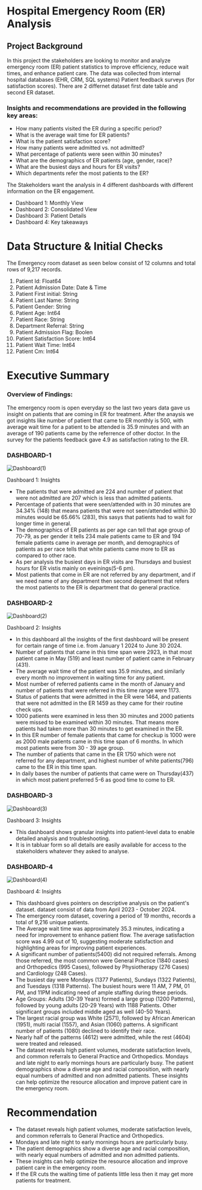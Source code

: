 # Hospital Emergency Room (ER) Analysis

## Project Background

In this project the stakeholders are looking to monitor and analyze emergency room (ER) patient statistics to improve efficiency, reduce wait times, and enhance patient care. The data was collected from internal hospital databases (EHR, CRM, SQL systems) Patient feedback surveys (for satisfaction scores). There are 2 differnet dataset first date table and second ER dataset.

### Insights and recommendations are provided in the following key areas:

- How many patients visited the ER during a specific period? 
- What is the average wait time for ER patients?
- What is the patient satisfaction score?
- How many patients were admitted vs. not admitted?
- What percentage of patients were seen within 30 minutes?
- What are the demographics of ER patients (age, gender, race)?
- What are the busiest days and hours for ER visits?
- Which departments refer the most patients to the ER?

The Stakeholders want the analysis in 4 different dashboards with different information on the ER engagement.
- Dashboard 1: Monthly View
- Dashboard 2: Consolidated View
- Dashboard 3: Patient Details
- Dashboard 4: Key takeaways

# Data Structure & Initial Checks

The Emergency room dataset as seen below consist of 12 columns and total rows of 9,217 records.
1. Patient Id: Float64
2. Patient Admission Date: Date & Time
3. Patient First initial: String 
4. Patient Last Name: String
5. Patient Gender: String
6. Patient Age: Int64
7. Patient Race: String
8. Department Referral: String
9. Patient Admission Flag: Boolen
10. Patient Satisfaction Score: Int64
11. Patient Wait Time: Int64
12. Patient Cm: Int64
    
# Executive Summary

### Overview of Findings:

The emergency room is open everyday so the last two years data gave us insight on patients that are coming in ER for treatment. After the anaysis we got insights like number of patient that came to ER monthly is 500, with average wait time for a patient to be attended is 35.9 minutes and with an average of 190 patients came by the referrence of other doctor. In the survey  for the patients feedback gave 4.9 as satisfaction rating to the ER.

### DASHBOARD-1
![Dashboard(1)](https://github.com/user-attachments/assets/408e8ce6-88de-4cff-9b4f-d23e54c14d2b)

Dashboard 1: Insights

- The patients that were admitted are 224 and number of patient that were not admitted are 207 which is less than admitted patients.
- Percentage of patients that were seen/attended with in 30 minutes are 34.34% (148) that means patients that were not seen/attended within 30 minutes would be 65.66% (283), this sasys that patients had to wait for longer time in general.
- The demographics of ER patients as per age can tell that age group of 70-79, as per gender it tells 234 male patients came to ER and 194 female patients came in average per month, and demographics of patients as per race tells that white patients came more to ER as compared to other race.
- As per analysis the busiest days in ER visits are Thursdays and busiest hours for ER vistis mainly on eveinings(5-6 pm).
- Most patients that come in ER are not referred by any department, and if we need name of any department then second department that refers the most patients to the ER is department that do general practice.

### DASHBOARD-2
![Dashboard(2)](https://github.com/user-attachments/assets/d2e5f0a3-b42a-4926-bcb8-146519568218)

Dashboard 2: Insights

- In this dashboard all the insights of the first dashboard will be present for certain range of time i.e. from January 1 2024 to June 30 2024.
- Number of patients that came in this time span were 2923, in that most patient came in May (519) and least number of patient came in February (431). 
- The average wait time of the patient was 35.9 minutes, and similarly every month no improvement in waiting time for any patient.
- Most number of referred patients came in the month of January and number of patients that were referred in this time range were 1173.
- Status of patients that were admitted in the ER were 1464, and patients that were not admitted in the ER 1459 as they came for their routine check ups.
- 1000 patients were examined in less then 30 minutes and 2000 patients were missed to be examined within 30 minutes. That means more patients had taken more than 30 minutes to get examined in the ER. 
- In this ER number of female patients that came for checkup is 1000 were as 2000 male patients came in this time span of 6 months. In which most patients were from 30 - 39 age group.
- The number of patients that came in the ER 1750 which were not referred for any department, and highest number of white patients(796) came to the ER in this time span.
- In daily bases the number of patients that came were on Thursday(437) in which most patient preferred 5-6 as good time to come to ER.

### DASHBOARD-3
![Dashboard(3)](https://github.com/user-attachments/assets/063f741a-8393-4def-8dc7-accc5ec09f33)

Dashboard 3: Insights

- This dashboard shows granular insights into patient-level data to enable detailed analysis and troubleshooting.
- It is in tabluar form so all details are easily available for access to the stakeholders whatever they asked to analyse.


### DASHBOARD-4
![Dashboard(4)](https://github.com/user-attachments/assets/d04fa78d-aa25-43f1-b378-be0eac6aeccc)

Dashboard 4: Insights

- This dashboard gives pointers on descriptive analysis on the patient's dataset. dataset consist of data from April 2023 - October 2024.
- The emergency room dataset, covering a period of 19 months, records a total of 9,216 unique patients.
- The Average wait time was approximately 35.3 minutes, indicating a need for improvement to enhance patient flow. The average satisfaction score was 4.99 out of 10, suggesting moderate satisfaction and highlighting areas for improving patient experiences.
- A significant number of patients(5400) did not required referrals. Among those referred, the most common were General Practice (1840 cases) and Orthopedics (995 Cases), followed by Physiotherapy (276 Cases) and Cardiology (248 Cases).
- The busiest day were Mondays (1377 Patients), Sundays (1322 Patients), and Tuesdays (1318 Patterns). The busiest hours were 11 AM, 7 PM, 01 PM, and 11PM indicating need of ample staffing during these periods.
- Age Groups: Adults (30-39 Years) formed a large group (1200 Patterns), followed by young adults (20-29 Years) with 1188 Patients. Other significant groups included middle aged as well (40-50 Years).
- The largest racial group was White (2571), followed by African American (1951), multi racial (1557), and Asian (1060) patterns. A significant number of patients (1080)  declined to identify their race.
- Nearly half of the patterns (4612) were admitted, while the rest (4604) were treated and released.
- The dataset reveals high patient volumes, moderate satisfaction levels, and common referrals to General Practice and Orthopedics. Mondays and late night to early mornings hours are particularly busy. The patient demographics show a diverse age and racial composition, with nearly equal numbers of admitted and non admitted patients. These insights can help optimize the resource allocation and improve patient care in the emergency room.

# Recommendation

- The dataset reveals high patient volumes, moderate satisfaction levels, and common referrals to General Practice and Orthopedics.
- Mondays and late night to early mornings hours are particularly busy.
- The patient demographics show a diverse age and racial composition, with nearly equal numbers of admitted and non admitted patients.
- These insights can help optimize the resource allocation and improve patient care in the emergency room.
- If the ER cuts the waiting time of patients little less then it may get more patients for treatment.
